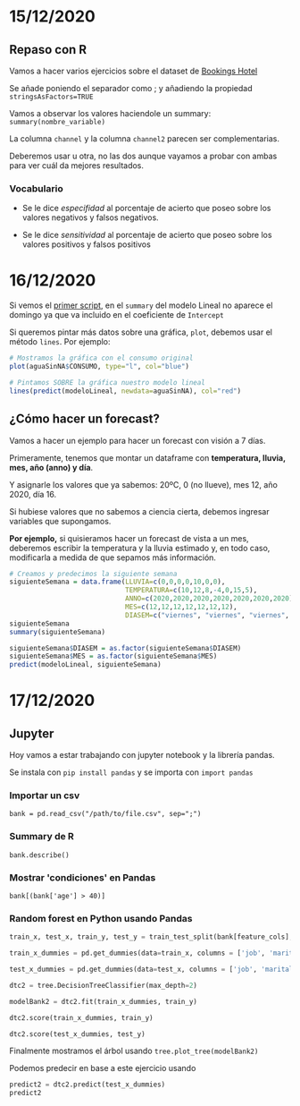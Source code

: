 # 15/12/2020
## Repaso con R

Vamos a hacer varios ejercicios sobre el dataset de [Bookings Hotel](./Bookings_Hotel.csv)

Se añade poniendo el separador como ; y añadiendo la propiedad ```stringsAsFactors=TRUE```

Vamos a observar los valores haciendole un summary: ```summary(nombre_variable)```

La columna ```channel``` y la columna ```channel2``` parecen ser complementarias.

Deberemos usar u otra, no las dos aunque vayamos a probar con ambas para ver cuál da mejores resultados.

### Vocabulario

- Se le dice *especifidad* al porcentaje de acierto que poseo sobre los valores negativos y falsos negativos.

- Se le dice *sensitividad* al porcentaje de acierto que poseo sobre los valores positivos y falsos positivos

# 16/12/2020
Si vemos el [primer script](./primerscript.R), en el `summary` del modelo Lineal no aparece el domingo ya que va incluido en el coeficiente de `Intercept`

Si queremos pintar más datos sobre una gráfica, `plot`, debemos usar el método `lines`. Por ejemplo:

```R
# Mostramos la gráfica con el consumo original
plot(aguaSinNA$CONSUMO, type="l", col="blue")

# Pintamos SOBRE la gráfica nuestro modelo lineal
lines(predict(modeloLineal, newdata=aguaSinNA), col="red")
```

## ¿Cómo hacer un forecast?
Vamos a hacer un ejemplo para hacer un forecast con visión a 7 días.

Primeramente, tenemos que montar un dataframe con **temperatura, lluvia, mes, año (anno) y día**.

Y asignarle los valores que ya sabemos: 20ºC, 0 (no llueve), mes 12, año 2020, día 16.

Si hubiese valores que no sabemos a ciencia cierta, debemos ingresar variables que supongamos.

**Por ejemplo,** si quisieramos hacer un forecast de vista a un mes, deberemos escribir la temperatura y la lluvia estimado y, en todo caso, modificarla a medida de que sepamos más información.

```R
# Creamos y predecimos la siguiente semana
siguienteSemana = data.frame(LLUVIA=c(0,0,0,0,10,0,0),
                             TEMPERATURA=c(10,12,8,-4,0,15,5),
                             ANNO=c(2020,2020,2020,2020,2020,2020,2020),
                             MES=c(12,12,12,12,12,12,12),
                             DIASEM=c("viernes", "viernes", "viernes", "viernes", "viernes", "viernes", "viernes"))
siguienteSemana
summary(siguienteSemana)

siguienteSemana$DIASEM = as.factor(siguienteSemana$DIASEM)
siguienteSemana$MES = as.factor(siguienteSemana$MES)
predict(modeloLineal, siguienteSemana)
```

# 17/12/2020
## Jupyter
Hoy vamos a estar trabajando con jupyter notebook y la librería pandas.

Se instala con `pip install pandas` y se importa con `import pandas`

### Importar un csv
```bank = pd.read_csv("/path/to/file.csv", sep=";")```

### Summary de R
```bank.describe()```

### Mostrar 'condiciones' en Pandas
```bank[(bank['age'] > 40)]```

### Random forest en Python usando Pandas
```py
train_x, test_x, train_y, test_y = train_test_split(bank[feature_cols], bank.y, test_size = 0.25, random_state = 123)

train_x_dummies = pd.get_dummies(data=train_x, columns = ['job', 'marital', 'education', 'default', 'housing', 'loan', 'contact', 'month', 'poutcome'])

test_x_dummies = pd.get_dummies(data=test_x, columns = ['job', 'marital', 'education', 'default', 'housing', 'loan', 'contact', 'month', 'poutcome'])

dtc2 = tree.DecisionTreeClassifier(max_depth=2)

modelBank2 = dtc2.fit(train_x_dummies, train_y)

dtc2.score(train_x_dummies, train_y)

dtc2.score(test_x_dummies, test_y)
```

Finalmente mostramos el árbol usando ```tree.plot_tree(modelBank2)```

Podemos predecir en base a este ejercicio usando 
```py
predict2 = dtc2.predict(test_x_dummies)
predict2
```

